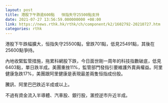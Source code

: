 ```yaml
---
layout: post
title: 港股下午跌逾600點   恒指失守25500點支持
date: 2021-07-27 13:56:59.000000000 +08:00
link: https://news.rthk.hk/rthk/ch/component/k2/1602792-20210727.htm
categories: rthk
---
```


港股下午跌幅擴大，恒指失守25500點，曾跌701點，低見25491點，其後在25600點爭持。

內地收緊監管措施，拖累科網股下跌，今日面世剛一周年的科技指數破底，低見6403點，單日跌半成。美團重挫11%，監管部門發指引要維護外賣員權益。阿里健康急跌17%，美團跟阿里健康是表現最差兩隻恒指成份股。

騰訊、阿里巴巴跌近半成或以上。

不過有資金流入半導體、汽車股、銀行股，滙控逆市升近半成。
